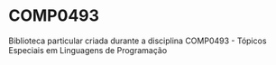 # COMP0493
Biblioteca particular criada durante a disciplina COMP0493 - Tópicos Especiais em Linguagens de Programação
